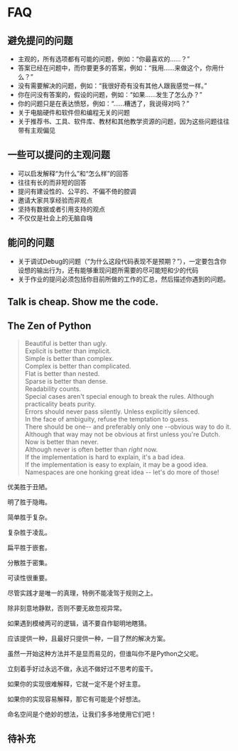 # FAQ

## 避免提问的问题

- 主观的，所有选项都有可能的问题，例如：“你最喜欢的……？”
- 答案已经在问题中，而你要更多的答案，例如：“我用……来做这个，你用什么？”
- 没有需要解决的问题，例如：“我很好奇有没有其他人跟我感觉一样。”
- 你在问没有答案的，假设的问题，例如：“如果……发生了怎么办？”
- 你的问题只是在表达愤怒，例如：“……糟透了，我说得对吗？”
- 关于电脑硬件和软件但和编程无关的问题
- 关于推荐书、工具、软件库、教材和其他教学资源的问题，因为这些问题往往带有主观偏见

## 一些可以提问的主观问题

- 可以启发解释“为什么”和“怎么样”的回答
- 往往有长的而非短的回答
- 提问有建设性的、公平的、不偏不倚的腔调
- 邀请大家共享经验而非观点
- 坚持有数据或者引用支持的观点
- 不仅仅是社会上的无脑自嗨

## 能问的问题

- 关于调试Debug的问题（“为什么这段代码表现不是预期？”），一定要包含你设想的输出行为，还有能够重现问题所需要的尽可能短和少的代码
- 关于作业的提问必须包括你目前所做的工作的汇总，然后描述你遇到的问题。

## Talk is cheap. Show me the code.

## The Zen of Python

> Beautiful is better than ugly.<br>
> Explicit is better than implicit.<br>
> Simple is better than complex.<br>
> Complex is better than complicated.<br>
> Flat is better than nested.<br>
> Sparse is better than dense.<br>
> Readability counts.<br>
> Special cases aren't special enough to break the rules. Although practicality beats purity.<br>
> Errors should never pass silently. Unless explicitly silenced.<br>
> In the face of ambiguity, refuse the temptation to guess.<br>
> There should be one-- and preferably only one --obvious way to do it.<br>
> Although that way may not be obvious at first unless you're Dutch.<br>
> Now is better than never.<br>
> Although never is often better than *right* now.<br>
> If the implementation is hard to explain, it's a bad idea.<br>
> If the implementation is easy to explain, it may be a good idea.<br>
> Namespaces are one honking great idea -- let's do more of those!<br>

优美胜于丑陋。

明了胜于隐晦。

简单胜于复杂。

复杂胜于凌乱。

扁平胜于嵌套。

分散胜于密集。

可读性很重要。

尽管实践才是唯一的真理，特例不能凌驾于规则之上。

除非刻意地静默，否则不要无故忽视异常。

如果遇到模棱两可的逻辑，请不要自作聪明地瞎猜。

应该提供一种，且最好只提供一种，一目了然的解决方案。

虽然一开始这种方法并不是显而易见的，但谁叫你不是Python之父呢。

立刻着手好过永远不做，永远不做好过不思考的蛮干。

如果你的实现很难解释，它就一定不是个好主意。

如果你的实现容易解释，那它有可能是个好想法。

命名空间是个绝妙的想法，让我们多多地使用它们吧！

## 待补充

